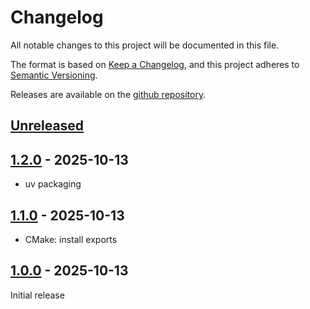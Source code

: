 # Changelog

All notable changes to this project will be documented in this file.

The format is based on [Keep a Changelog](https://keepachangelog.com/en/1.1.0/),
and this project adheres to [Semantic Versioning](https://semver.org/spec/v2.0.0.html).

Releases are available on the [github repository](https://github.com/Gepetto/toolbox-parallel-robots/releases).

## [Unreleased]

## [1.2.0] - 2025-10-13

- uv packaging

## [1.1.0] - 2025-10-13

- CMake: install exports

## [1.0.0] - 2025-10-13

Initial release

[Unreleased]: https://github.com/Gepetto/toolbox-parallel-robots/compare/v1.2.0...HEAD
[1.2.0]: https://github.com/Gepetto/toolbox-parallel-robots/compare/v1.1.0...v1.2.0
[1.1.0]: https://github.com/Gepetto/toolbox-parallel-robots/compare/v1.0.0...v1.1.0
[1.0.0]: https://github.com/Gepetto/toolbox-parallel-robots/releases/tag/v1.0.0
